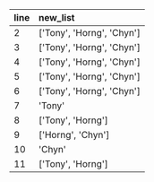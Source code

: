 | line | new_list      |
| ---- |:--------------|
|  2   | ['Tony', 'Horng', 'Chyn'] |
|  3   | ['Tony', 'Horng', 'Chyn'] |
|  4   | ['Tony', 'Horng', 'Chyn'] |
|  5   | ['Tony', 'Horng', 'Chyn'] |
|  6   | ['Tony', 'Horng', 'Chyn'] |
|  7   | 'Tony'                    |
|  8   | ['Tony', 'Horng']         |
|  9   | ['Horng', 'Chyn']         |
|  10   | 'Chyn'                   |
|  11   | ['Tony', 'Horng']         |